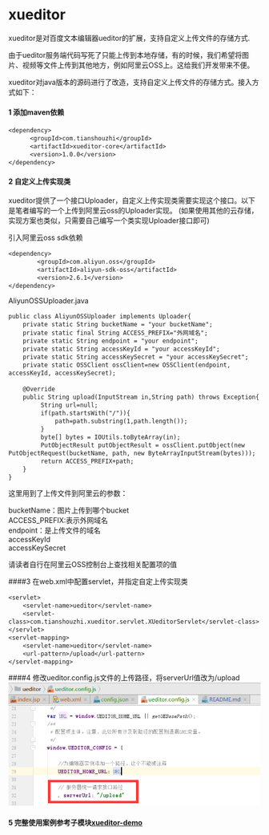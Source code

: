 # xueditor
xueditor是对百度文本编辑器ueditor的扩展，支持自定义上传文件的存储方式.

由于ueditor服务端代码写死了只能上传到本地存储，有的时候，我们希望将图片、视频等文件上传到其他地方，例如阿里云OSS上。这给我们开发带来不便。

xueditor对java版本的源码进行了改造，支持自定义上传文件的存储方式。接入方式如下：

#### 1 添加maven依赖

    <dependency>
          <groupId>com.tianshouzhi</groupId>
          <artifactId>xueditor-core</artifactId>
          <version>1.0.0</version>
    </dependency>

#### 2 自定义上传实现类
xueditor提供了一个接口Uploader，自定义上传实现类需要实现这个接口。以下是笔者编写的一个上传到阿里云oss的Uploader实现。
(如果使用其他的云存储，实现方案也类似，只需要自己编写一个类实现Uploader接口即可)

引入阿里云oss sdk依赖

    <dependency>
            <groupId>com.aliyun.oss</groupId>
            <artifactId>aliyun-sdk-oss</artifactId>
            <version>2.6.1</version>
    </dependency>

AliyunOSSUploader.java

    public class AliyunOSSUploader implements Uploader{
        private static String bucketName = "your bucketName";
        private static final String ACCESS_PREFIX="外网域名";
        private static String endpoint = "your endpoint";
        private static String accessKeyId = "your accessKeyId";
        private static String accessKeySecret = "your accessKeySecret";
        private static OSSClient ossClient=new OSSClient(endpoint, accessKeyId, accessKeySecret);
    
        @Override
        public String upload(InputStream in,String path) throws Exception{
             String url=null;
             if(path.startsWith("/")){
                 path=path.substring(1,path.length());
             }
             byte[] bytes = IOUtils.toByteArray(in);
             PutObjectResult putObjectResult = ossClient.putObject(new PutObjectRequest(bucketName, path, new ByteArrayInputStream(bytes)));
             return ACCESS_PREFIX+path;
        }
    }

这里用到了上传文件到阿里云的参数：

bucketName：图片上传到哪个bucket<br/>
ACCESS_PREFIX:表示外网域名<br/>
endpoint：是上传文件的域名<br/>
accessKeyId<br/>
accessKeySecret

请读者自行在阿里云OSS控制台上查找相关配置项的值

####3 在web.xml中配置servlet，并指定自定上传实现类
    
    <servlet>
        <servlet-name>ueditor</servlet-name>
        <servlet-class>com.tianshouzhi.xueditor.servlet.XUeditorServlet</servlet-class>
    </servlet>
    <servlet-mapping>
        <servlet-name>ueditor</servlet-name>
        <url-pattern>/upload</url-pattern>
    </servlet-mapping>

####4 修改ueditor.config.js文件的上传路径，将serverUrl值改为/upload
![](doc/upload.png)

#### 5 完整使用案例参考子模块[xueditor-demo](xueditor-demo)